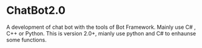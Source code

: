# ChatBot2.0
A  development of chat bot with the tools of Bot Framework. Mainly use C# , C++ or Python.
This is version 2.0+, mianly use python and C# to enhaunse some functions.
